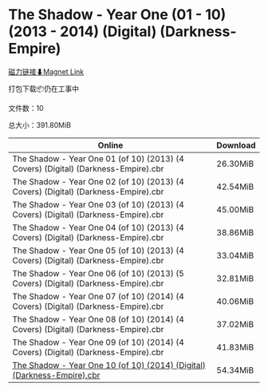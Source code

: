 # The Shadow - Year One (01 - 10) (2013 - 2014) (Digital) (Darkness-Empire)

[磁力链接⬇Magnet Link](magnet:?xt=urn:btih:87f448a8662932d0b9ed104ac58ef623cef5daea&dn=The%20Shadow%20-%20Year%20One%20%2801%20-%2010%29%20%282013%20-%202014%29%20%28Digital%29%20%28Darkness-Empire%29)

打包下载📦仍在工事中

文件数：10

总大小：391.80MiB

Online | Download
--- | ---
The Shadow - Year One 01 (of 10) (2013) (4 Covers) (Digital) (Darkness-Empire).cbr | 26.30MiB
The Shadow - Year One 02 (of 10) (2013) (4 Covers) (Digital) (Darkness-Empire).cbr | 42.54MiB
The Shadow - Year One 03 (of 10) (2013) (4 Covers) (Digital) (Darkness-Empire).cbr | 45.00MiB
The Shadow - Year One 04 (of 10) (2013) (4 Covers) (Digital) (Darkness-Empire).cbr | 38.86MiB
The Shadow - Year One 05 (of 10) (2013) (4 Covers) (Digital) (Darkness-Empire).cbr | 33.04MiB
The Shadow - Year One 06 (of 10) (2013) (5 Covers) (Digital) (Darkness-Empire).cbr | 32.81MiB
The Shadow - Year One 07 (of 10) (2014) (4 Covers) (Digital) (Darkness-Empire).cbr | 40.06MiB
The Shadow - Year One 08 (of 10) (2014) (4 Covers) (Digital) (Darkness-Empire).cbr | 37.02MiB
The Shadow - Year One 09 (of 10) (2014) (4 Covers) (Digital) (Darkness-Empire).cbr | 41.83MiB
[The Shadow - Year One 10 (of 10) (2014) (Digital) (Darkness-Empire).cbr](https://github.com/alicewish/markdown/blob/master/comic/Shadow-Year-One-10-of-10-2014-Digital-Darkness-Empire-cbr.md) | 54.34MiB